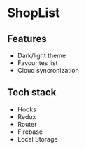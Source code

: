 # ShopList

## Features

- Dark/light theme
- Favourites list
- Cloud syncronization

## Tech stack

- Hooks
- Redux
- Router
- Firebase
- Local Storage
